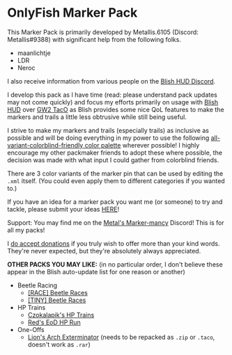 # OnlyFish Marker Pack
This Marker Pack is primarily developed by Metallis.6105 (Discord: Metallis#9388) with significant help from the following folks.
 - maanlichtje
 - LDR
 - Neroc

I also receive information from various people on the [Blish HUD Discord](https://discord.gg/FYKN3qh).

I develop this pack as I have time (read: please understand pack updates may not come quickly) and focus my efforts primarily on usage with [Blish HUD](https://blishhud.com/) over [GW2 TacO](http://www.gw2taco.com/) as Blish provides some nice QoL features to make the markers and trails a little less obtrusive while still being useful. 

I strive to make my markers and trails (especially trails) as inclusive as possible and will be doing everything in my power to use the following [all-variant-colorblind-friendly color palette](https://davidmathlogic.com/colorblind/#%23000000-%23E69F00-%2356B4E9-%23009E73-%23F0E442-%230072B2-%23D55E00-%23CC79A7) wherever possible! I highly encourage my other packmaker friends to adopt these where possible, the decision was made with what input I could gather from colorblind friends.

There are 3 color variants of the marker pin that can be used by editing the `.xml` itself. (You could even apply them to different categories if you wanted to.)

If you have an idea for a marker pack you want me (or someone) to try and tackle, please submit your ideas [HERE](https://github.com/blish-hud/Blish-HUD/discussions/categories/requested-marker-packs)!

Support: You may find me on the [Metal's Marker-mancy](https://discord.gg/FP8dQj6KBj) Discord! This is for all my packs!

I [do accept donations](https://ko-fi.com/metallis) if you truly wish to offer more than your kind words. They're never expected, but they're absolutely always appreciated.

**OTHER PACKS YOU MAY LIKE:** (in no particular order, I don't believe these appear in the Blish auto-update list for one reason or another)
 - Beetle Racing
    - [\[RACE\] Beetle Races](https://goo.gl/AQmm4F)
    - [\[TINY\] Beetle Races](https://tinyarmy.org/beetle/)
- HP Trains
    - [Czokalapik's HP Trains](https://bitbucket.org/czokalapik/czokalapiks-guides-for-gw2taco/src/master/)
    - [Red's EoD HP Run](https://www.reddit.com/r/Guildwars2/comments/t56gak/taco_trails_for_eod_hps/)
- One-Offs
    - [Lion's Arch Exterminator](https://www.reddit.com/r/GW2TacO/comments/eazd7s/trail_and_markers_for_lions_arch_exterminator/) (needs to be repacked as `.zip` or `.taco`, doesn't work as `.rar`)
